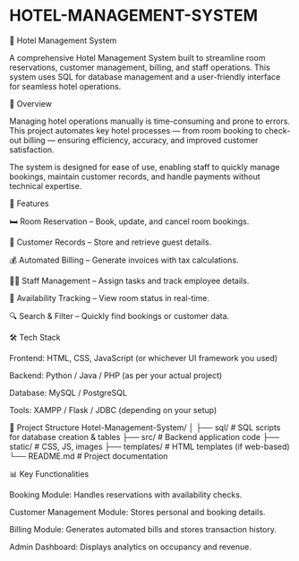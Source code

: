 # HOTEL-MANAGEMENT-SYSTEM
🏨 Hotel Management System

A comprehensive Hotel Management System built to streamline room reservations, customer management, billing, and staff operations.
This system uses SQL for database management and a user-friendly interface for seamless hotel operations.

📌 Overview

Managing hotel operations manually is time-consuming and prone to errors.
This project automates key hotel processes — from room booking to check-out billing — ensuring efficiency, accuracy, and improved customer satisfaction.

The system is designed for ease of use, enabling staff to quickly manage bookings, maintain customer records, and handle payments without technical expertise.

🚀 Features

🛏 Room Reservation – Book, update, and cancel room bookings.

👤 Customer Records – Store and retrieve guest details.

💰 Automated Billing – Generate invoices with tax calculations.

🧑‍💼 Staff Management – Assign tasks and track employee details.

📅 Availability Tracking – View room status in real-time.

🔍 Search & Filter – Quickly find bookings or customer data.

🛠 Tech Stack

Frontend: HTML, CSS, JavaScript (or whichever UI framework you used)

Backend: Python / Java / PHP (as per your actual project)

Database: MySQL / PostgreSQL

Tools: XAMPP / Flask / JDBC (depending on your setup)

📂 Project Structure
Hotel-Management-System/
│
├── sql/                 # SQL scripts for database creation & tables
├── src/                 # Backend application code
├── static/              # CSS, JS, images
├── templates/           # HTML templates (if web-based)
└── README.md            # Project documentation

📊 Key Functionalities

Booking Module: Handles reservations with availability checks.

Customer Management Module: Stores personal and booking details.

Billing Module: Generates automated bills and stores transaction history.

Admin Dashboard: Displays analytics on occupancy and revenue.
